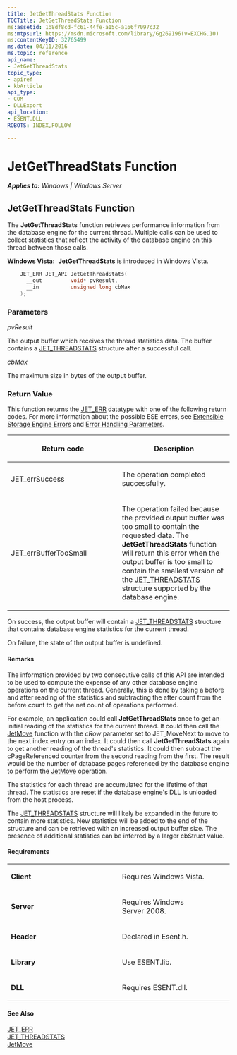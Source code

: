 ```yaml
---
title: JetGetThreadStats Function
TOCTitle: JetGetThreadStats Function
ms:assetid: 1b8df8cd-fc61-44fe-a15c-a166f7097c32
ms:mtpsurl: https://msdn.microsoft.com/library/Gg269196(v=EXCHG.10)
ms:contentKeyID: 32765499
ms.date: 04/11/2016
ms.topic: reference
api_name: 
- JetGetThreadStats
topic_type: 
- apiref
- kbArticle
api_type: 
- COM
- DLLExport
api_location: 
- ESENT.DLL
ROBOTS: INDEX,FOLLOW

---
```


# JetGetThreadStats Function


_**Applies to:** Windows | Windows Server_

## JetGetThreadStats Function

The **JetGetThreadStats** function retrieves performance information from the database engine for the current thread. Multiple calls can be used to collect statistics that reflect the activity of the database engine on this thread between those calls.

**Windows Vista:**  **JetGetThreadStats** is introduced in Windows Vista.

```cpp
    JET_ERR JET_API JetGetThreadStats(
      __out         void* pvResult,
      __in          unsigned long cbMax
    );
```

### Parameters

*pvResult*

The output buffer which receives the thread statistics data. The buffer contains a [JET_THREADSTATS](./jet-threadstats-structure.md) structure after a successful call.

*cbMax*

The maximum size in bytes of the output buffer.

### Return Value

This function returns the [JET_ERR](./jet-err.md) datatype with one of the following return codes. For more information about the possible ESE errors, see [Extensible Storage Engine Errors](./extensible-storage-engine-errors.md) and [Error Handling Parameters](./error-handling-parameters.md).

<table>
<colgroup>
<col style="width: 50%" />
<col style="width: 50%" />
</colgroup>
<thead>
<tr class="header">
<th><p>Return code</p></th>
<th><p>Description</p></th>
</tr>
</thead>
<tbody>
<tr class="odd">
<td><p>JET_errSuccess</p></td>
<td><p>The operation completed successfully.</p></td>
</tr>
<tr class="even">
<td><p>JET_errBufferTooSmall</p></td>
<td><p>The operation failed because the provided output buffer was too small to contain the requested data. The <strong>JetGetThreadStats</strong> function will return this error when the output buffer is too small to contain the smallest version of the <a href="gg269227(v=exchg.10).md">JET_THREADSTATS</a> structure supported by the database engine.</p></td>
</tr>
</tbody>
</table>


On success, the output buffer will contain a [JET_THREADSTATS](./jet-threadstats-structure.md) structure that contains database engine statistics for the current thread.

On failure, the state of the output buffer is undefined.

#### Remarks

The information provided by two consecutive calls of this API are intended to be used to compute the expense of any other database engine operations on the current thread. Generally, this is done by taking a before and after reading of the statistics and subtracting the after count from the before count to get the net count of operations performed.

For example, an application could call **JetGetThreadStats** once to get an initial reading of the statistics for the current thread. It could then call the [JetMove](./jetmove-function.md) function with the *cRow* parameter set to JET_MoveNext to move to the next index entry on an index. It could then call **JetGetThreadStats** again to get another reading of the thread's statistics. It could then subtract the cPageReferenced counter from the second reading from the first. The result would be the number of database pages referenced by the database engine to perform the [JetMove](./jetmove-function.md) operation.

The statistics for each thread are accumulated for the lifetime of that thread. The statistics are reset if the database engine's DLL is unloaded from the host process.

The [JET_THREADSTATS](./jet-threadstats-structure.md) structure will likely be expanded in the future to contain more statistics. New statistics will be added to the end of the structure and can be retrieved with an increased output buffer size. The presence of additional statistics can be inferred by a larger cbStruct value.

#### Requirements

<table>
<colgroup>
<col style="width: 50%" />
<col style="width: 50%" />
</colgroup>
<tbody>
<tr class="odd">
<td><p><strong>Client</strong></p></td>
<td><p>Requires Windows Vista.</p></td>
</tr>
<tr class="even">
<td><p><strong>Server</strong></p></td>
<td><p>Requires Windows Server 2008.</p></td>
</tr>
<tr class="odd">
<td><p><strong>Header</strong></p></td>
<td><p>Declared in Esent.h.</p></td>
</tr>
<tr class="even">
<td><p><strong>Library</strong></p></td>
<td><p>Use ESENT.lib.</p></td>
</tr>
<tr class="odd">
<td><p><strong>DLL</strong></p></td>
<td><p>Requires ESENT.dll.</p></td>
</tr>
</tbody>
</table>


#### See Also

[JET_ERR](./jet-err.md)  
[JET_THREADSTATS](./jet-threadstats-structure.md)  
[JetMove](./jetmove-function.md)